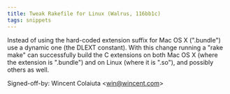 ```yaml
---
title: Tweak Rakefile for Linux (Walrus, 116bb1c)
tags: snippets
---
```


Instead of using the hard-coded extension suffix for Mac OS X (".bundle") use a dynamic one (the DLEXT constant). With this change running a "rake make" can successfully build the C extensions on both Mac OS X (where the extension is ".bundle") and on Linux (where it is ".so"), and possibly others as well.

Signed-off-by: Wincent Colaiuta &lt;win@wincent.com&gt;
